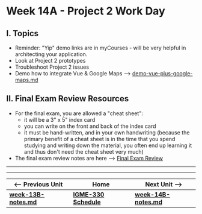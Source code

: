 # Week 14A - Project 2 Work Day

## I. Topics
- Reminder: "Yip" demo links are in myCourses - will be very helpful in architecting your application.
- Look at Project 2 prototypes
- Troubleshoot Project 2 issues
- Demo how to integrate Vue & Google Maps --> [demo-vue-plus-google-maps.md](https://github.com/tonethar/IGME-330-Master/blob/master/notes/demo-vue-plus-google-maps.md)

## II. Final Exam Review Resources
- For the final exam, you are allowed a "cheat sheet":
  - it will be a 3" x 5" index card
  - you can write on the front and back of the index card
  - it must be hand-written, and in your own handwriting (because the primary benefit of a cheat sheet is in the time that you spend studying and writing down the material, you often end up learning it and thus don't need the cheat sheet very much)
- The final exam review notes are here --> [Final Exam Review](../exams/final-exam-review.md)
<hr><hr>

| <-- Previous Unit | Home | Next Unit -->
| --- | --- | --- 
| [**week-13B-notes.md**](week-13B-notes.md)     |  [**IGME-330 Schedule**](../schedule.md) | [**week-14B-notes.md**](week-14B-notes.md)
